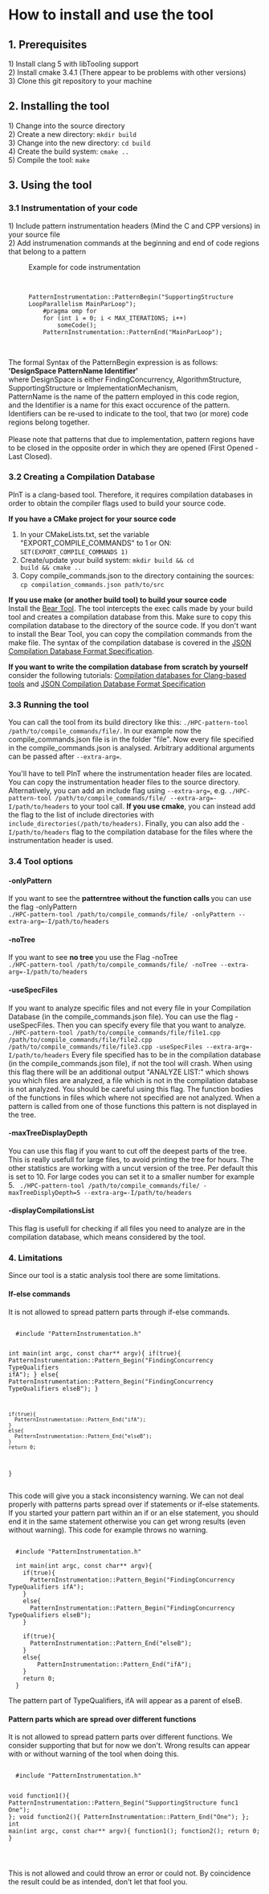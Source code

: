 <h1>How to install and use the tool</h1>
<h2>1. Prerequisites</h2>
1) Install clang 5 with libTooling support<br>
2) Install cmake 3.4.1 (There appear to be problems with other versions)<br>
3) Clone this git repository to your machine

<h2>2. Installing the tool</h2>
1) Change into the source directory<br>
2) Create a new directory: <code>mkdir build</code><br>
3) Change into the new directory: <code>cd build</code><br>
4) Create the build system: <code>cmake ..</code><br>
5) Compile the tool: <code>make</code>

<h2>3. Using the tool</h2>
<h3>3.1 Instrumentation of your code</h3>
1) Include pattern instrumentation headers (Mind the C and CPP versions) in your source file<br>
2) Add instrumenation commands at the beginning and end of code regions that belong to a pattern

<figure>
  <figcaption>Example for code instrumentation</figcaption>
  <pre>
    <code>
    PatternInstrumentation::PatternBegin("SupportingStructure LoopParallelism MainParLoop");
    #pragma omp for
    for (int i = 0; i < MAX_ITERATIONS; i++)
        someCode();
    PatternInstrumentation::PatternEnd("MainParLoop");
    </code>
  </pre>
</figure>

The formal Syntax of the PatternBegin expression is as follows:<br>
<b>'DesignSpace PatternName Identifier'</b><br>
where DesignSpace is either FindingConcurrency, AlgorithmStructure, SupportingStructure or ImplementationMechanism,<br>
PatternName is the name of the pattern employed in this code region,<br>
and the Identifier is a name for this exact occurence of the pattern.<br>
Identifiers can be re-used to indicate to the tool, that two (or more) code regions belong together.<br><br>
Please note that patterns that due to implementation, pattern regions have to be closed in the opposite order in which they are opened (First Opened - Last Closed).

<h3>3.2 Creating a Compilation Database</h3>
PInT is a clang-based tool.
Therefore, it requires compilation databases in order to obtain the compiler flags used to build your source code.<br>

<b>If you have a CMake project for your source code</b><br>
1) In your CMakeLists.txt, set the variable "EXPORT_COMPILE_COMMANDS" to 1 or ON: <code>SET(EXPORT_COMPILE_COMMANDS 1)</code><br>
2) Create/update your build system: <code>mkdir build && cd build && cmake ..</code><br>
3) Copy compile_commands.json to the directory containing the sources: <code>cp compilation_commands.json path/to/src</code><br>

<b>If you use make (or another build tool) to build your source code</b><br>
Install the <a href="https://github.com/rizsotto/Bear">Bear Tool</a>.
The tool intercepts the exec calls made by your build tool and creates a compilation database from this.
Make sure to copy this compilation database to the directory of the source code.
If you don't want to install the Bear Tool, you can copy the compilation commands from the make file.
The syntax of the compilation database is covered in the <a href="https://clang.llvm.org/docs/JSONCompilationDatabase.html">JSON Compilation Database Format Specification</a>.

<b>If you want to write the compilation database from scratch by yourself</b> consider the following tutorials: <a href="https://eli.thegreenplace.net/2014/05/21/compilation-databases-for-clang-based-tools/">Compilation databases for Clang-based tools</a> and <a href="https://clang.llvm.org/docs/JSONCompilationDatabase.html">JSON Compilation Database Format Specification</a>

<h3>3.3 Running the tool</h3>
You can call the tool from its build directory like this: <code>./HPC-pattern-tool /path/to/compile_commands/file/</code>.
In our example now the compile_commands.json file is in the folder "file". Now every file specified in the compile_commands.json is analysed.
Arbitrary additional arguments can be passed after <code>--extra-arg=</code>.<br><br>
You'll have to tell PInT where the instrumentation header files are located.
You can copy the instrumentation header files to the source directory.
Alternatively, you can add an include flag using <code>--extra-arg=</code>, e.g. <code>./HPC-pattern-tool /path/to/compile_commands/file/ --extra-arg=-I/path/to/headers</code> to your tool call.
<b>If you use cmake</b>, you can instead add the flag to the list of include directories with <code>include_directories(/path/to/headers)</code>.
Finally, you can also add the <code>-I/path/to/headers</code> flag to the compilation database for the files where the instrumentation header is used.

<h3>3.4 Tool options </h3>
<h4> -onlyPattern </h4>
If you want to see the <b>patterntree without the function calls </b> you can use the flag -onlyPattern <br>
<code>./HPC-pattern-tool /path/to/compile_commands/file/ -onlyPattern --extra-arg=-I/path/to/headers</code><br>
<h4> -noTree </h4>
If you want to see <b>no tree </b> you use the Flag -noTree <br>
<code>./HPC-pattern-tool /path/to/compile_commands/file/ -noTree --extra-arg=-I/path/to/headers</code>
<h4> -useSpecFiles </h4>
If you want to analyze specific files and not every file in your Compilation Database (in the compile_commands.json file). You can use the flag -useSpecFiles. Then you can specify
every file that you want to analyze.
<code> ./HPC-pattern-tool /path/to/compile_commands/file/file1.cpp /path/to/compile_commands/file/file2.cpp /path/to/compile_commands/file/file3.cpp -useSpecFiles --extra-arg=-I/path/to/headers</code>
Every file specified has to be in the compilation database (in the compile_commands.json file), if not the tool will crash. When using this flag there will be an additional output
"ANALYZE LIST:" which shows you which files are analyzed, a file which is not in the compilation database is not analyzed.
You should be careful using this flag. The function bodies of the functions in files which where not specified are not analyzed. When a pattern is called from one of those functions
this pattern is not displayed in the tree.
<h4>-maxTreeDisplayDepth</h4>
You can use this flag if you want to cut off the deepest parts of the tree. This is really usefull for large files, to avoid printing the tree for hours. The other statistics are working with a uncut version of the tree.
Per default this is set to 10.
For large codes you can set it to a smaller number for example 5.
<code> ./HPC-pattern-tool /path/to/compile_commands/file/ -maxTreeDisplyDepth=5 --extra-arg=-I/path/to/headers</code>
<h4>-displayCompilationsList</h4>
This flag is usefull for checking if all files you need to analyze are in the compilation database, which means considered by the tool.

<h3>4. Limitations</h3>
Since our tool is a static analysis tool there are some limitations.
<h4>If-else commands</h4>
It is not allowed to spread pattern parts through if-else commands.
<pre><code>
  #include "PatternInstrumentation.h"

  int main(int argc, const char** argv){
    if(true){
      PatternInstrumentation::Pattern_Begin("FindingConcurrency TypeQualifiers ifA");
    }
    else{
      PatternInstrumentation::Pattern_Begin("FindingConcurrency TypeQualifiers elseB");
    }

    if(true){
      PatternInstrumentation::Pattern_End("ifA");
    }
    else{
      PatternInstrumentation::Pattern_End("elseB");
    }
    return 0;
  }
</code></pre>
This code will give you a stack inconsistency warning. We can not deal properly with patterns parts spread over if statements or if-else statements. If you started your pattern part within an if or an else statement, you should end it in the same statement otherwise you can get wrong results (even without warning).
This code for example throws no warning.
<pre><code>
  #include "PatternInstrumentation.h"

  int main(int argc, const char** argv){
    if(true){
      PatternInstrumentation::Pattern_Begin("FindingConcurrency TypeQualifiers ifA");
    }
    else{
      PatternInstrumentation::Pattern_Begin("FindingConcurrency TypeQualifiers elseB");
    }

    if(true){
      PatternInstrumentation::Pattern_End("elseB");
    }
    else{
        PatternInstrumentation::Pattern_End("ifA");
    }
  	return 0;
  }
</code></pre>
The pattern part of TypeQualifiers, ifA will appear as a parent of elseB.
<h4>Pattern parts which are spread over different functions</h4>
It is not allowed to spread pattern parts over different functions. We consider supporting that but for now we don't. Wrong results can appear with or without warning of the tool when doing this.
<pre><code>
  #include "PatternInstrumentation.h"

  void function1(){
  	PatternInstrumentation::Pattern_Begin("SupportingStructure func1 One");
  };
  void function2(){
  	PatternInstrumentation::Pattern_End("One");
  };
  int main(int argc, const char** argv){
  	function1();
  	function2();
  	return 0;
  }

</code></pre>
This is not allowed and could throw an error or could not. By coincidence the result could be as intended, don't let that fool you.
